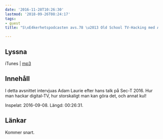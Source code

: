 ```yaml
---
date: '2016-11-28T10:26:30'
lastmod: '2018-09-26T08:24:17'
tags:
- guest
title: "S\xE4kerhetspodcasten avs.78 \u2013 Old School TV-Hacking med Adam Laurie"

---
```

## Lyssna

iTunes \| [mp3](http://traffic.libsyn.com/sakerhetspodcasten/Sec-T_0x09_Adam_Laurie_DVB-T_Black_Button_Pivot.mp3)

## Innehåll

I detta avsnittet intervjuas Adam Laurie efter hans talk på Sec-T 2016. Hur man hackar
digital-TV, hur storskaligt man kan göra det, och annat kul!

Inspelat: 2016-09-08. Längd: 00:26:31.

## Länkar

Kommer snart.

